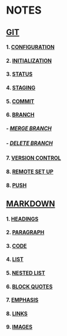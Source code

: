 # NOTES

<!-- GIT LINKS -->

## [GIT](https://github.com/HasanujjamanGazi/NOTES/blob/Git/Git/git.md)

#### 1. [CONFIGURATION](https://github.com/HasanujjamanGazi/NOTES/blob/Git/Git/git.md#configuration)

#### 2. [INITIALIZATION](https://github.com/HasanujjamanGazi/NOTES/blob/Git/Git/git.md#initialization)

#### 3. [STATUS](https://github.com/HasanujjamanGazi/NOTES/blob/Git/Git/git.md#status)

#### 4. [STAGING](https://github.com/HasanujjamanGazi/NOTES/blob/Git/Git/git.md#staging)

#### 5. [COMMIT](https://github.com/HasanujjamanGazi/NOTES/blob/Git/Git/git.md#commit)

#### 6. [BRANCH](https://github.com/HasanujjamanGazi/NOTES/blob/Git/Git/git.md#branch)

##### - [MERGE BRANCH](https://github.com/HasanujjamanGazi/NOTES/blob/Git/Git/git.md#merge-branch)

##### - [DELETE BRANCH](https://github.com/HasanujjamanGazi/NOTES/blob/Git/Git/git.md#delete-branch)

#### 7. [VERSION CONTROL](https://github.com/HasanujjamanGazi/NOTES/blob/Git/Git/git.md#version-control)

#### 8. [REMOTE SET UP](https://github.com/HasanujjamanGazi/NOTES/blob/Git/Git/git.md#remote-set-up)

#### 8. [PUSH](https://github.com/HasanujjamanGazi/NOTES/blob/Git/Git/git.md#push)

<!-- MARKDOWN LINKS -->

## [MARKDOWN](https://github.com/HasanujjamanGazi/NOTES/blob/main/Markdown/markdown.md)

#### 1. [HEADINGS](https://github.com/HasanujjamanGazi/NOTES/blob/main/Markdown/markdown.md#headings)

#### 2. [PARAGRAPH](https://github.com/HasanujjamanGazi/NOTES/blob/main/Markdown/markdown.md#paragraph)

#### 3. [CODE](https://github.com/HasanujjamanGazi/NOTES/blob/main/Markdown/markdown.md#code)

#### 4. [LIST](https://github.com/HasanujjamanGazi/NOTES/blob/main/Markdown/markdown.md#list)

#### 5. [NESTED LIST](https://github.com/HasanujjamanGazi/NOTES/blob/main/Markdown/markdown.md#nested-list)

#### 6. [BLOCK QUOTES](https://github.com/HasanujjamanGazi/NOTES/blob/main/Markdown/markdown.md#block-quotes)

#### 7. [EMPHASIS](https://github.com/HasanujjamanGazi/NOTES/blob/main/Markdown/markdown.md#emphasis)

#### 8. [LINKS](https://github.com/HasanujjamanGazi/NOTES/blob/main/Markdown/markdown.md#links)

#### 9. [IMAGES](https://github.com/HasanujjamanGazi/NOTES/blob/main/Markdown/markdown.md#images)
